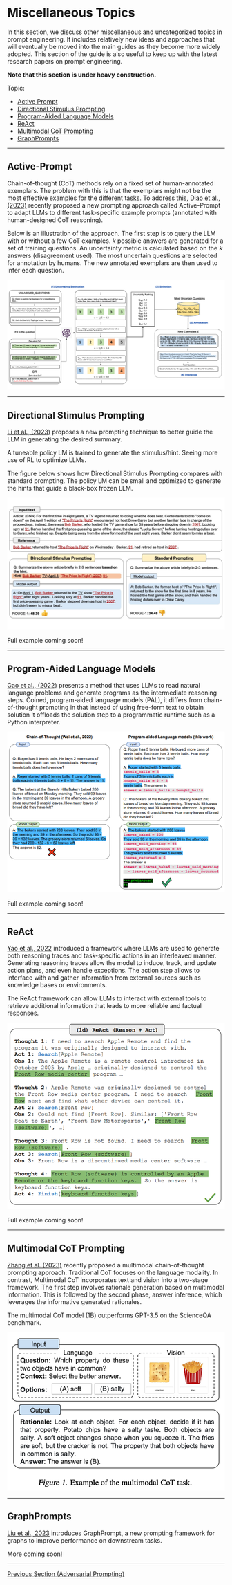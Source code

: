 # Miscellaneous Topics

In this section, we discuss other miscellaneous and uncategorized topics in prompt engineering. It includes relatively new ideas and approaches that will eventually be moved into the main guides as they become more widely adopted. This section of the guide is also useful to keep up with the latest research papers on prompt engineering.

**Note that this section is under heavy construction.**

Topic:
- [Active Prompt](#active-prompt)
- [Directional Stimulus Prompting](#directional-stimulus-prompting)
- [Program-Aided Language Models](#program-aided-language-models)
- [ReAct](#react)
- [Multimodal CoT Prompting](#multimodal-prompting)
- [GraphPrompts](#graphprompts)

---

## Active-Prompt

Chain-of-thought (CoT) methods rely on a fixed set of human-annotated exemplars. The problem with this is that the exemplars might not be the most effective examples for the different tasks. To address this, [Diao et al., (2023)](https://arxiv.org/pdf/2302.12246.pdf) recently proposed a new prompting approach called Active-Prompt to adapt LLMs to different task-specific example prompts (annotated with human-designed CoT reasoning).

Below is an illustration of the approach. The first step is to query the LLM with or without a few CoT examples. *k* possible answers are generated for a set of training questions. An uncertainty metric is calculated based on the *k* answers (disagreement used). The most uncertain questions are selected for annotation by humans. The new annotated exemplars are then used to infer each question. 

![](../img/active-prompt.png)

---
## Directional Stimulus Prompting
[Li et al., (2023)](https://arxiv.org/abs/2302.11520) proposes a new prompting technique to better guide the LLM in generating the desired summary.

A tuneable policy LM is trained to generate the stimulus/hint. Seeing more use of RL to optimize LLMs.

The figure below shows how Directional Stimulus Prompting compares with standard prompting. The policy LM can be small and optimized to generate the hints that guide a black-box frozen LLM.

![](../img/dsp.jpeg)

Full example coming soon!

---
## Program-Aided Language Models
[Gao et al., (2022)](https://arxiv.org/abs/2211.10435) presents a method that uses LLMs to read natural language problems and generate programs as the intermediate reasoning steps. Coined, program-aided language models (PAL), it differs from chain-of-thought prompting in that instead of using free-form text to obtain solution it offloads the solution step to a programmatic runtime such as a Python interpreter.

![](../img/pal.png)

Full example coming soon!

---
## ReAct

[Yao et al., 2022](https://arxiv.org/abs/2210.03629) introduced a framework where LLMs are used to generate both reasoning traces and task-specific actions in an interleaved manner. Generating reasoning traces allow the model to induce, track, and update action plans, and even handle exceptions. The action step allows to interface with and gather information from external sources such as knowledge bases or environments.

The ReAct framework can allow LLMs to interact with external tools to retrieve additional information that leads to more reliable and factual responses.

![](../img/react.png)

Full example coming soon!

---
## Multimodal CoT Prompting

[Zhang et al. (2023)](https://arxiv.org/abs/2302.00923) recently proposed a multimodal chain-of-thought prompting approach. Traditional CoT focuses on the language modality. In contrast, Multimodal CoT incorporates text and vision into a two-stage framework. The first step involves rationale generation based on multimodal information. This is followed by the second phase, answer inference, which leverages the informative generated rationales.

The multimodal CoT model (1B) outperforms GPT-3.5 on the ScienceQA benchmark.

![](../img/multimodal-cot.png)

---
## GraphPrompts

[Liu et al., 2023](https://arxiv.org/abs/2302.08043) introduces GraphPrompt, a new prompting framework for graphs to improve performance on downstream tasks.

More coming soon!

---
[Previous Section (Adversarial Prompting)](./prompt-adversarial.md)
